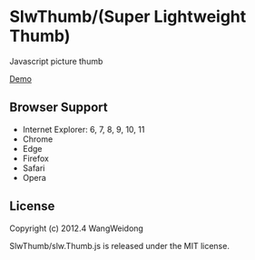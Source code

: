 # SlwThumb/(Super Lightweight Thumb)

Javascript picture thumb

[Demo](http://htmlpreview.github.io/?https://github.com/wang-weidong/SlwThumb/blob/master/demo/index.html "Demo")

## Browser Support ##
- Internet Explorer: 6, 7, 8, 9, 10, 11
- Chrome
- Edge
- Firefox
- Safari
- Opera

## License ##
Copyright (c) 2012.4 WangWeidong

SlwThumb/slw.Thumb.js is released under the MIT license.